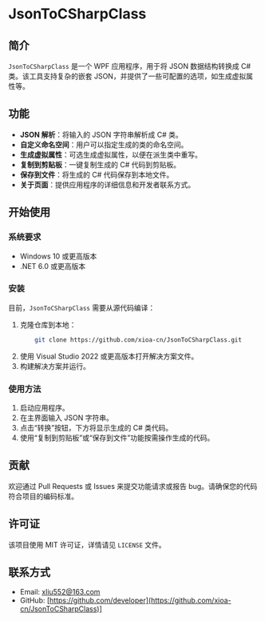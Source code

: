 # JsonToCSharpClass

## 简介
`JsonToCSharpClass` 是一个 WPF 应用程序，用于将 JSON 数据结构转换成 C# 类。该工具支持复杂的嵌套 JSON，并提供了一些可配置的选项，如生成虚拟属性等。

## 功能
- **JSON 解析**：将输入的 JSON 字符串解析成 C# 类。
- **自定义命名空间**：用户可以指定生成的类的命名空间。
- **生成虚拟属性**：可选生成虚拟属性，以便在派生类中重写。
- **复制到剪贴板**：一键复制生成的 C# 代码到剪贴板。
- **保存到文件**：将生成的 C# 代码保存到本地文件。
- **关于页面**：提供应用程序的详细信息和开发者联系方式。

## 开始使用
### 系统要求
- Windows 10 或更高版本
- .NET 6.0 或更高版本

### 安装
目前，`JsonToCSharpClass` 需要从源代码编译：
1. 克隆仓库到本地：
   ```bash
       git clone https://github.com/xioa-cn/JsonToCSharpClass.git
   ```
2. 使用 Visual Studio 2022 或更高版本打开解决方案文件。
3. 构建解决方案并运行。

### 使用方法
1. 启动应用程序。
2. 在主界面输入 JSON 字符串。
3. 点击“转换”按钮，下方将显示生成的 C# 类代码。
4. 使用“复制到剪贴板”或“保存到文件”功能按需操作生成的代码。

## 贡献
欢迎通过 Pull Requests 或 Issues 来提交功能请求或报告 bug。请确保您的代码符合项目的编码标准。

## 许可证
该项目使用 MIT 许可证，详情请见 `LICENSE` 文件。

## 联系方式
- Email: xliu552@163.com
- GitHub: [https://github.com/developer](https://github.com/xioa-cn/JsonToCSharpClass)]
